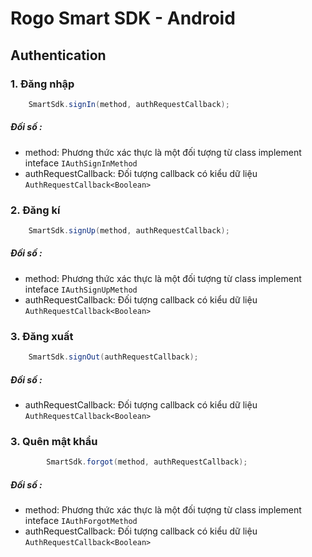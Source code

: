# Rogo Smart SDK -  Android

## Authentication

### 1. Đăng nhập

```java
    SmartSdk.signIn(method, authRequestCallback);
```

##### Đối số :
- method: Phương thức xác thực là một đối tượng từ class implement inteface ```IAuthSignInMethod```
- authRequestCallback: Đối tượng callback có kiểu dữ liệu ```AuthRequestCallback<Boolean>```


### 2. Đăng kí

```java
    SmartSdk.signUp(method, authRequestCallback);
```

##### Đối số :
- method: Phương thức xác thực là một đối tượng từ class implement inteface ```IAuthSignUpMethod```
- authRequestCallback: Đối tượng callback có kiểu dữ liệu ```AuthRequestCallback<Boolean>```


### 3. Đăng xuất

```java
    SmartSdk.signOut(authRequestCallback);
```

##### Đối số :
- authRequestCallback: Đối tượng callback có kiểu dữ liệu ```AuthRequestCallback<Boolean>```

### 3. Quên mật khẩu

```java
        SmartSdk.forgot(method, authRequestCallback);
```

##### Đối số :
- method: Phương thức xác thực là một đối tượng từ class implement inteface ```IAuthForgotMethod```
- authRequestCallback: Đối tượng callback có kiểu dữ liệu ```AuthRequestCallback<Boolean>```

